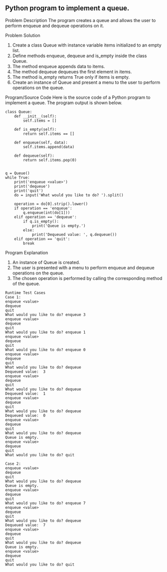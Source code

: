 

## Python program to implement a queue.

Problem Description
The program creates a queue and allows the user to perform enqueue and dequeue operations on it.

Problem Solution
1. Create a class Queue with instance variable items initialized to an empty list.
2. Define methods enqueue, dequeue and is_empty inside the class Queue.
3. The method enqueue appends data to items.
4. The method dequeue dequeues the first element in items.
5. The method is_empty returns True only if items is empty.
6. Create an instance of Queue and present a menu to the user to perform operations on the queue.

Program/Source Code
Here is the source code of a Python program to implement a queue. The program output is shown below.
```
class Queue:
    def __init__(self):
        self.items = []
 
    def is_empty(self):
        return self.items == []
 
    def enqueue(self, data):
        self.items.append(data)
 
    def dequeue(self):
        return self.items.pop(0)
 
 
q = Queue()
while True:
    print('enqueue <value>')
    print('dequeue')
    print('quit')
    do = input('What would you like to do? ').split()
 
    operation = do[0].strip().lower()
    if operation == 'enqueue':
        q.enqueue(int(do[1]))
    elif operation == 'dequeue':
        if q.is_empty():
            print('Queue is empty.')
        else:
            print('Dequeued value: ', q.dequeue())
    elif operation == 'quit':
        break
```
Program Explanation
1. An instance of Queue is created.
2. The user is presented with a menu to perform enqueue and dequeue operations on the queue.
3. The chosen operation is performed by calling the corresponding method of the queue.

```
Runtime Test Cases
Case 1:
enqueue <value>
dequeue
quit
What would you like to do? enqueue 3
enqueue <value>
dequeue
quit
What would you like to do? enqueue 1
enqueue <value>
dequeue
quit
What would you like to do? enqueue 0
enqueue <value>
dequeue
quit
What would you like to do? dequeue
Dequeued value:  3
enqueue <value>
dequeue
quit
What would you like to do? dequeue
Dequeued value:  1
enqueue <value>
dequeue
quit
What would you like to do? dequeue
Dequeued value:  0
enqueue <value>
dequeue
quit
What would you like to do? dequeue
Queue is empty.
enqueue <value>
dequeue
quit
What would you like to do? quit
 
Case 2:
enqueue <value>
dequeue
quit
What would you like to do? dequeue
Queue is empty.
enqueue <value>
dequeue
quit
What would you like to do? enqueue 7
enqueue <value>
dequeue
quit
What would you like to do? dequeue
Dequeued value:  7
enqueue <value>
dequeue
quit
What would you like to do? dequeue
Queue is empty.
enqueue <value>
dequeue
quit
What would you like to do? quit
```


